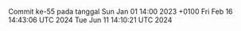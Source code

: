 Commit ke-55 pada tanggal Sun Jan 01 14:00 2023 +0100
Fri Feb 16 14:43:06 UTC 2024
Tue Jun 11 14:10:21 UTC 2024
